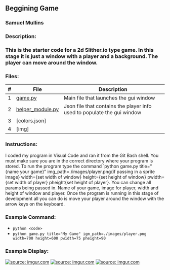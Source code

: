 ## Beggining Game
### Samuel Mullins
### Description:
### This is the starter code for a 2d Slither.io type game. In this stage it is just a window with a player and a background. The player can move around the window.
### Files:
|   #   | File            | Description                                        |
| :---: | --------------- | -------------------------------------------------- |
|   1   | [game.py](https://github.com/ssmullins/4443-2D-PyGame-Mullins/blob/master/Assignments/A04/main.py)        | Main file that launches the gui window             |
|   2   | [helper_module.py](https://github.com/ssmullins/4443-2D-PyGame-Mullins/blob/master/Assignments/A04/player_info.json) | Json file that contains the player info used to populate the gui window|
|   3   | [colors.json]
|   4   | [img]
### Instructions:
I coded my program in Visual Code and ran it from the Git Bash shell.
You must make sure you are in the correct directory where your program is stored.
To run the program type the command `python game.py title="{name your game}" img_path=./images/player.png{if passing in a sprite image} width={set width of window} height={set height of window} pwidth={set width of player} pheight{set height of player}.
You can change all params being passed in. Name of your game, image for player, width and height of window and player.
Once the program is running in this stage of development all you can do is move your player around the window with the arrow keys on the keyboard.
### Example Command:
- `python <code>`
- `python game.py title="My Game" igm_path=./images/player.png width=700 height=600 pwidth=75 pheight=90`
### Example Display:
<a href="https://imgur.com/MzjpM9Y"><img src="https://i.imgur.com/MzjpM9Y.png" title="source: imgur.com" /></a>
<a href="https://imgur.com/xs6DaoA"><img src="https://i.imgur.com/xs6DaoA.png" title="source: imgur.com" /></a>
<a href="https://imgur.com/wSGS4t9"><img src="https://i.imgur.com/wSGS4t9.png" title="source: imgur.com" /></a>
